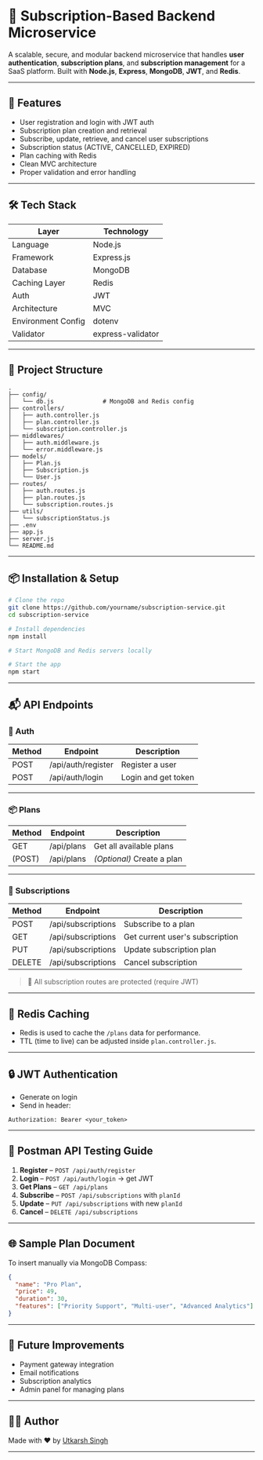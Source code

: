 
# 🔐 Subscription-Based Backend Microservice

A scalable, secure, and modular backend microservice that handles **user authentication**, **subscription plans**, and **subscription management** for a SaaS platform. Built with **Node.js**, **Express**, **MongoDB**, **JWT**, and **Redis**.

---

## 🚀 Features

- User registration and login with JWT auth
- Subscription plan creation and retrieval
- Subscribe, update, retrieve, and cancel user subscriptions
- Subscription status (ACTIVE, CANCELLED, EXPIRED)
- Plan caching with Redis
- Clean MVC architecture
- Proper validation and error handling

---

## 🛠️ Tech Stack

| Layer              | Technology                        |
|-------------------|-----------------------------------|
| Language           | Node.js                           |
| Framework          | Express.js                        |
| Database           | MongoDB                           |
| Caching Layer      | Redis                             |
| Auth               | JWT                               |
| Architecture       | MVC                               |
| Environment Config | dotenv                            |
| Validator          | express-validator                 |

---

## 📁 Project Structure

```
.
├── config/
│   └── db.js              # MongoDB and Redis config
├── controllers/
│   ├── auth.controller.js
│   ├── plan.controller.js
│   └── subscription.controller.js
├── middlewares/
│   ├── auth.middleware.js
│   └── error.middleware.js
├── models/
│   ├── Plan.js
│   ├── Subscription.js
│   └── User.js
├── routes/
│   ├── auth.routes.js
│   ├── plan.routes.js
│   └── subscription.routes.js
├── utils/
│   └── subscriptionStatus.js
├── .env
├── app.js
├── server.js
└── README.md
```

---



## 📦 Installation & Setup

```bash
# Clone the repo
git clone https://github.com/yourname/subscription-service.git
cd subscription-service

# Install dependencies
npm install

# Start MongoDB and Redis servers locally

# Start the app
npm start
```

---

## 📬 API Endpoints

### 🔐 Auth

| Method | Endpoint              | Description           |
|--------|-----------------------|-----------------------|
| POST   | /api/auth/register    | Register a user       |
| POST   | /api/auth/login       | Login and get token   |

---

### 📦 Plans

| Method | Endpoint       | Description                  |
|--------|----------------|------------------------------|
| GET    | /api/plans     | Get all available plans      |
| (POST) | /api/plans     | *(Optional)* Create a plan   |

---

### 🧾 Subscriptions

| Method | Endpoint                | Description                   |
|--------|-------------------------|-------------------------------|
| POST   | /api/subscriptions      | Subscribe to a plan           |
| GET    | /api/subscriptions      | Get current user's subscription |
| PUT    | /api/subscriptions      | Update subscription plan      |
| DELETE | /api/subscriptions      | Cancel subscription           |

> 🔐 All subscription routes are protected (require JWT)

---

## 🔁 Redis Caching

- Redis is used to cache the `/plans` data for performance.
- TTL (time to live) can be adjusted inside `plan.controller.js`.

---

## 🔒 JWT Authentication

- Generate on login
- Send in header:  
```
Authorization: Bearer <your_token>
```

---

## 🧪 Postman API Testing Guide

1. **Register** – `POST /api/auth/register`  
2. **Login** – `POST /api/auth/login` → get JWT  
3. **Get Plans** – `GET /api/plans`  
4. **Subscribe** – `POST /api/subscriptions` with `planId`  
5. **Update** – `PUT /api/subscriptions` with new `planId`  
6. **Cancel** – `DELETE /api/subscriptions`

---

## 🌐 Sample Plan Document

To insert manually via MongoDB Compass:
```json
{
  "name": "Pro Plan",
  "price": 49,
  "duration": 30,
  "features": ["Priority Support", "Multi-user", "Advanced Analytics"]
}
```

---

## 🧠 Future Improvements

- Payment gateway integration
- Email notifications
- Subscription analytics
- Admin panel for managing plans

---

## 🧑‍💻 Author

Made with ❤️ by [Utkarsh Singh](https://github.com/utkarshh1506)

---


